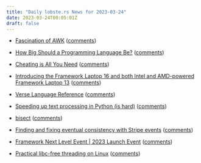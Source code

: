```yaml
---
title: "Daily lobste.rs News for 2023-03-24"
date: 2023-03-24T00:05:01Z
draft: false
---
```






- [Fascination of AWK](https://maximullaris.com/awk.html)
  ([comments](https://lobste.rs/s/ijpr36/fascination_awk))



- [How Big Should a Programming Language Be?](https://tratt.net/laurie/blog/2023/how_big_should_a_programming_language_be.html)
  ([comments](https://lobste.rs/s/qbprbl/how_big_should_programming_language_be))



- [Cheating is All You Need](https://about.sourcegraph.com/blog/cheating-is-all-you-need)
  ([comments](https://lobste.rs/s/pdqmcq/cheating_is_all_you_need))



- [Introducing the Framework Laptop 16 and both Intel and AMD-powered Framework Laptop 13](https://frame.work/blog/introducing-the-framework-laptop-16-and-both-intel-and-amd-powered-framework-laptop-13)
  ([comments](https://lobste.rs/s/jwljsv/introducing_framework_laptop_16_both))



- [Verse Language Reference](https://dev.epicgames.com/documentation/en-us/uefn/verse-language-reference)
  ([comments](https://lobste.rs/s/x5avwc/verse_language_reference))



- [Speeding up text processing in Python (is hard)](https://pythonspeed.com/articles/faster-text-processing/)
  ([comments](https://lobste.rs/s/8kng64/speeding_up_text_processing_python_is))



- [bisect](https://gitlab.com/engmark/bisect)
  ([comments](https://lobste.rs/s/lkwafd/bisect))



- [Finding and fixing eventual consistency with Stripe events](https://blog.sequin.io/finding-and-fixing-eventual-consistency-with-stripe-events/)
  ([comments](https://lobste.rs/s/edznnr/finding_fixing_eventual_consistency))



- [Framework Next Level Event | 2023 Launch Event](https://www.youtube.com/watch?v=ccpsyRipHlk)
  ([comments](https://lobste.rs/s/cvkobc/framework_next_level_event_2023_launch))



- [Practical libc-free threading on Linux](https://nullprogram.com/blog/2023/03/23/)
  ([comments](https://lobste.rs/s/y4yvrg/practical_libc_free_threading_on_linux))


